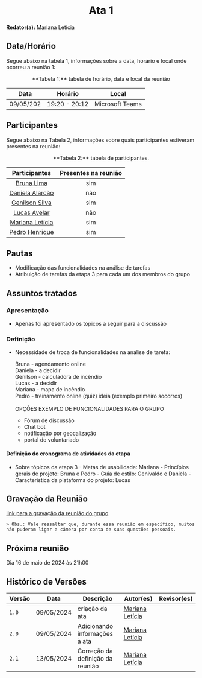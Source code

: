 <h1 align="center"> Ata 1 </h1>

**Redator(a):** Mariana Letícia

## Data/Horário

<p>Segue abaixo na tabela 1, informações sobre a data, horário e local onde ocorreu a reunião 1:</p>

<center>
**Tabela 1:** tabela de horário, data e local da reunião

| Data | Horário | Local
| :--: | :-----: |:----: 
| 09/05/202 | 19:20 - 20:12 | Microsoft Teams

</center>

## Participantes

<p>Segue abaixo na Tabela 2, informações sobre quais participantes estiveram presentes na reunião:</p>

<center>
**Tabela 2:**  tabela de participantes.

| Participantes | Presentes na reunião 
| :-----------: | :----------------------: 
| [Bruna Lima](https://github.com/libruna) | sim
| [Daniela Alarcão](https://github.com/danialarcao) | não
| [Genilson Silva](https://github.com/GenilsonJrs) | sim
| [Lucas Avelar](https://github.com/LucasAvelar2711) | não
| [Mariana Letícia](https://github.com/Marianannn) | sim
| [Pedro Henrique](https://github.com/https://github.com/PedroHhenriq) | sim

</center>

## Pautas

- Modificação das funcionalidades na análise de tarefas
- Atribuição de tarefas da etapa 3 para cada um dos membros do grupo

## Assuntos tratados

### Apresentação

- Apenas foi apresentado os tópicos a seguir para a discussão

### Definição

- Necessidade de troca de funcionalidades na análise de tarefa:

	Bruna - agendamento online<br>
	Daniela - a decidir<br>
	Genilson - calculadora de incêndio<br>
	Lucas - a decidir<br>
	Mariana - mapa de incêndio<br>
	Pedro - treinamento online (quiz) ideia (exemplo primeiro socorros)<br><br>
    OPÇÕES EXEMPLO DE FUNCIONALIDADES PARA O GRUPO<br>
    - Fórum de discussão<br>
    - Chat bot <br>
    - notificação por geocalização<br>
    - portal do voluntariado<br>


#### Definição do cronograma de atividades da etapa

- Sobre tópicos da etapa 3
		- Metas de usabilidade: Mariana
		- Princípios gerais de projeto: Bruna e Pedro
		- Guia de estilo: Genivaldo e Daniela
		- Característica da plataforma do projeto: Lucas


## Gravação da Reunião

[link para a gravação da reunião do grupo](https://youtu.be/TW9F2o2QKfQ)
	
	> Obs.: Vale ressaltar que, durante essa reunião em específico, muitos não puderam ligar a câmera por conta de suas questões pessoais.

## Próxima reunião

Dia 16 de maio de 2024 às 21h00

## Histórico de Versões

<center>

| Versão |    Data    | Descrição                                 | Autor(es)                                       | Revisor(es)                                    |
| ------ | :--------: | ----------------------------------------- | ----------------------------------------------- | ---------------------------------------------- |
| `1.0`   | 09/05/2024 | criação da ata | [Mariana Letícia](https://github.com/Marianannn) |       | 
| `2.0`   | 09/05/2024 | Adicionando informações à ata | [Mariana Letícia](https://github.com/Marianannn) |       | 
| `2.1`   | 13/05/2024 | Correção da definição da reunião | [Mariana Letícia](https://github.com/Marianannn) |       | 

</center>